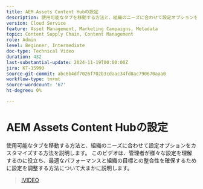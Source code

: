 ```yaml
---
title: AEM Assets Content Hubの設定
description: 使用可能なタブを移動する方法と、組織のニーズに合わせて設定オプションをカスタマイズする方法を説明します。
version: Cloud Service
feature: Asset Management, Marketing Campaigns, Metadata
topic: Content Supply Chain, Content Management
role: Admin
level: Beginner, Intermediate
doc-type: Technical Video
duration: 432
last-substantial-update: 2024-11-19T00:00:00Z
jira: KT-15990
source-git-commit: abc6b4df7026f702b3cdaac34fd8ac790670aaa0
workflow-type: tm+mt
source-wordcount: '67'
ht-degree: 0%

---
```



# AEM Assets Content Hubの設定

使用可能なタブを移動する方法と、組織のニーズに合わせて設定オプションをカスタマイズする方法を説明します。 このビデオは、管理者が様々な設定を理解するのに役立ち、最適なパフォーマンスと組織の目標との整合性を確保するために設定を調整する方法について大まかに説明します。

>[!VIDEO](https://video.tv.adobe.com/v/3439311/?learn=on)
